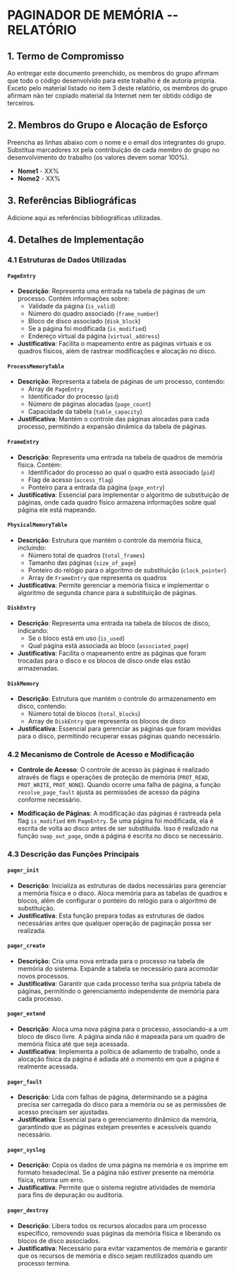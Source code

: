 # PAGINADOR DE MEMÓRIA -- RELATÓRIO

## 1. Termo de Compromisso

Ao entregar este documento preenchido, os membros do grupo afirmam que todo o código desenvolvido para este trabalho é de autoria própria. Exceto pelo material listado no item 3 deste relatório, os membros do grupo afirmam não ter copiado material da Internet nem ter obtido código de terceiros.

## 2. Membros do Grupo e Alocação de Esforço

Preencha as linhas abaixo com o nome e o email dos integrantes do grupo. Substitua marcadores `XX` pela contribuição de cada membro do grupo no desenvolvimento do trabalho (os valores devem somar 100%).

- **Nome1** <email1> - XX%
- **Nome2** <email2> - XX%

## 3. Referências Bibliográficas

Adicione aqui as referências bibliográficas utilizadas.

## 4. Detalhes de Implementação

### 4.1 Estruturas de Dados Utilizadas

#### `PageEntry`
- **Descrição**: Representa uma entrada na tabela de páginas de um processo. Contém informações sobre:
  - Validade da página (`is_valid`)
  - Número do quadro associado (`frame_number`)
  - Bloco de disco associado (`disk_block`)
  - Se a página foi modificada (`is_modified`)
  - Endereço virtual da página (`virtual_address`)
- **Justificativa**: Facilita o mapeamento entre as páginas virtuais e os quadros físicos, além de rastrear modificações e alocação no disco.

#### `ProcessMemoryTable`
- **Descrição**: Representa a tabela de páginas de um processo, contendo:
  - Array de `PageEntry`
  - Identificador do processo (`pid`)
  - Número de páginas alocadas (`page_count`)
  - Capacidade da tabela (`table_capacity`)
- **Justificativa**: Mantém o controle das páginas alocadas para cada processo, permitindo a expansão dinâmica da tabela de páginas.

#### `FrameEntry`
- **Descrição**: Representa uma entrada na tabela de quadros de memória física. Contém:
  - Identificador do processo ao qual o quadro está associado (`pid`)
  - Flag de acesso (`access_flag`)
  - Ponteiro para a entrada da página (`page_entry`)
- **Justificativa**: Essencial para implementar o algoritmo de substituição de páginas, onde cada quadro físico armazena informações sobre qual página ele está mapeando.

#### `PhysicalMemoryTable`
- **Descrição**: Estrutura que mantém o controle da memória física, incluindo:
  - Número total de quadros (`total_frames`)
  - Tamanho das páginas (`size_of_page`)
  - Ponteiro do relógio para o algoritmo de substituição (`clock_pointer`)
  - Array de `FrameEntry` que representa os quadros
- **Justificativa**: Permite gerenciar a memória física e implementar o algoritmo de segunda chance para a substituição de páginas.

#### `DiskEntry`
- **Descrição**: Representa uma entrada na tabela de blocos de disco, indicando:
  - Se o bloco está em uso (`is_used`)
  - Qual página está associada ao bloco (`associated_page`)
- **Justificativa**: Facilita o mapeamento entre as páginas que foram trocadas para o disco e os blocos de disco onde elas estão armazenadas.

#### `DiskMemory`
- **Descrição**: Estrutura que mantém o controle do armazenamento em disco, contendo:
  - Número total de blocos (`total_blocks`)
  - Array de `DiskEntry` que representa os blocos de disco
- **Justificativa**: Essencial para gerenciar as páginas que foram movidas para o disco, permitindo recuperar essas páginas quando necessário.

### 4.2 Mecanismo de Controle de Acesso e Modificação

- **Controle de Acesso**: O controle de acesso às páginas é realizado através de flags e operações de proteção de memória (`PROT_READ`, `PROT_WRITE`, `PROT_NONE`). Quando ocorre uma falha de página, a função `resolve_page_fault` ajusta as permissões de acesso da página conforme necessário.
  
- **Modificação de Páginas**: A modificação das páginas é rastreada pela flag `is_modified` em `PageEntry`. Se uma página foi modificada, ela é escrita de volta ao disco antes de ser substituída. Isso é realizado na função `swap_out_page`, onde a página é escrita no disco se necessário.

### 4.3 Descrição das Funções Principais

#### `pager_init`
- **Descrição**: Inicializa as estruturas de dados necessárias para gerenciar a memória física e o disco. Aloca memória para as tabelas de quadros e blocos, além de configurar o ponteiro do relógio para o algoritmo de substituição.
- **Justificativa**: Esta função prepara todas as estruturas de dados necessárias antes que qualquer operação de paginação possa ser realizada.

#### `pager_create`
- **Descrição**: Cria uma nova entrada para o processo na tabela de memória do sistema. Expande a tabela se necessário para acomodar novos processos.
- **Justificativa**: Garantir que cada processo tenha sua própria tabela de páginas, permitindo o gerenciamento independente de memória para cada processo.

#### `pager_extend`
- **Descrição**: Aloca uma nova página para o processo, associando-a a um bloco de disco livre. A página ainda não é mapeada para um quadro de memória física até que seja acessada.
- **Justificativa**: Implementa a política de adiamento de trabalho, onde a alocação física da página é adiada até o momento em que a página é realmente acessada.

#### `pager_fault`
- **Descrição**: Lida com falhas de página, determinando se a página precisa ser carregada do disco para a memória ou se as permissões de acesso precisam ser ajustadas.
- **Justificativa**: Essencial para o gerenciamento dinâmico da memória, garantindo que as páginas estejam presentes e acessíveis quando necessário.

#### `pager_syslog`
- **Descrição**: Copia os dados de uma página na memória e os imprime em formato hexadecimal. Se a página não estiver presente na memória física, retorna um erro.
- **Justificativa**: Permite que o sistema registre atividades de memória para fins de depuração ou auditoria.

#### `pager_destroy`
- **Descrição**: Libera todos os recursos alocados para um processo específico, removendo suas páginas da memória física e liberando os blocos de disco associados.
- **Justificativa**: Necessário para evitar vazamentos de memória e garantir que os recursos de memória e disco sejam reutilizados quando um processo termina.
